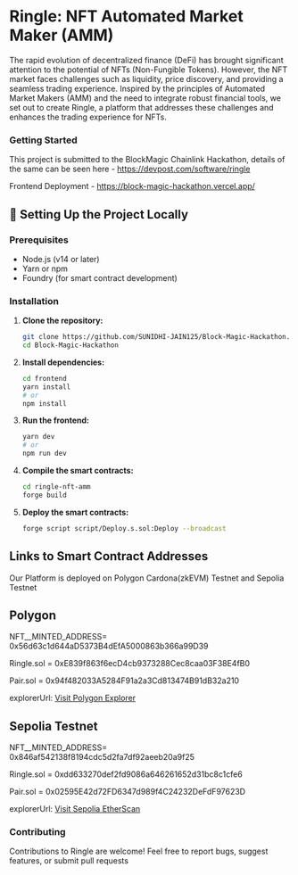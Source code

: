 # Ringle: NFT Automated Market Maker (AMM) 

The rapid evolution of decentralized finance (DeFi) has brought significant attention to the potential of NFTs (Non-Fungible Tokens). However, the NFT market faces challenges such as liquidity, price discovery, and providing a seamless trading experience. Inspired by the principles of Automated Market Makers (AMM) and the need to integrate robust financial tools, we set out to create Ringle, a platform that addresses these challenges and enhances the trading experience for NFTs.



### Getting Started
This project is submitted to the BlockMagic Chainlink Hackathon, details of the same can be seen here -  https://devpost.com/software/ringle

Frontend Deployment - https://block-magic-hackathon.vercel.app/

## 🚀 **Setting Up the Project Locally**


### Prerequisites
 - Node.js (v14 or later)
 - Yarn or npm
 - Foundry (for smart contract development)


### Installation


1. **Clone the repository:**
   ```bash
   git clone https://github.com/SUNIDHI-JAIN125/Block-Magic-Hackathon.git
   cd Block-Magic-Hackathon
   ```

2. **Install dependencies:**
   ```bash
   cd frontend
   yarn install
   # or
   npm install
   ```

3. **Run the frontend:**
    ```bash
    yarn dev
    # or
    npm run dev
    ```
   

4. **Compile the smart contracts:**
    ```bash
    cd ringle-nft-amm
    forge build
    ```
  

5. **Deploy the smart contracts:**
    ```bash
    forge script script/Deploy.s.sol:Deploy --broadcast
     ```
 

## Links to Smart Contract Addresses

Our Platform is deployed on Polygon Cardona(zkEVM) Testnet and Sepolia Testnet


## Polygon 

  NFT__MINTED_ADDRESS= 0x56d63c1d644aD5373B4dEfA5000863b366a99D39
  
  Ringle.sol = 0xE839f863f6ecD4cb9373288Cec8caa03F38E4fB0
  
  Pair.sol = 0x94f482033A5284F91a2a3Cd813474B91dB32a210
  
  explorerUrl: [Visit Polygon Explorer](https://cardona-zkevm.polygonscan.com)

  
  
## Sepolia Testnet


  NFT__MINTED_ADDRESS= 0x846af542138f8194cdc5d2fa7df92aeeb20a9f25
  
  Ringle.sol = 0xdd633270def2fd9086a646261652d31bc8c1cfe6
  
  Pair.sol = 0x02595E42d72FD6347d989f4C24232DeFdF97623D
  
  explorerUrl: [Visit Sepolia EtherScan](https://sepolia.etherscan.io/)

   
  

### Contributing
Contributions to Ringle are welcome! Feel free to report bugs, suggest features, or submit pull requests
